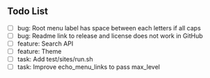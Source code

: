 ## Todo List

* [ ] bug: Root menu label has space between each letters if all caps
* [ ] bug: Readme link to release and license does not work in GitHub
* [ ] feature: Search API
* [ ] feature: Theme
* [ ] task: Add test/sites/run.sh
* [ ] task: Improve echo_menu_links to pass max_level
